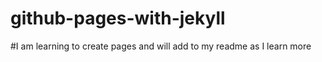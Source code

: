 # github-pages-with-jekyll
#I am learning to create pages and will add to my readme as I learn more 
